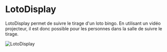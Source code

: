 # LotoDisplay

LotoDisplay permet de suivre le tirage d'un loto bingo.
En utilisant un vidéo projecteur, il est donc possible pour les personnes dans la salle de suivre le tirage.

![LotoDisplay](https://user-images.githubusercontent.com/24938077/160476394-66a1ee88-8e4b-496d-90a1-2efd4120a5de.png)
